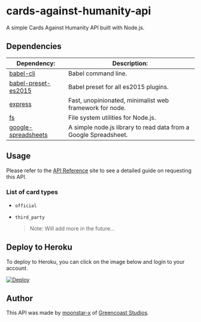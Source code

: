 # cards-against-humanity-api

A simple Cards Against Humanity API built with Node.js.

## Dependencies

| Dependency:                                                              | Description:                                                     |
|--------------------------------------------------------------------------|------------------------------------------------------------------|
| [babel-cli](https://www.npmjs.com/package/babel-cli)                     | Babel command line.                                              |
| [babel-preset-es2015](https://www.npmjs.com/package/babel-preset-es2015) | Babel preset for all es2015 plugins.                             |
| [express](https://www.npmjs.com/package/express)                         | Fast, unopinionated, minimalist web framework for node.          |
| [fs](https://www.npmjs.com/package/fs)                                   | File system utilities for Node.js.                               |
| [google-spreadsheets](https://www.npmjs.com/package/google-spreadsheets) | A simple node.js library to read data from a Google Spreadsheet. |

## Usage

Please refer to the [API Reference](https://cah-gcs-api.herokuapp.com/) site to see a detailed guide on requesting this API.

### List of card types

* `official`

* `third_party`

  > Note: Will add more in the future...

## Deploy to Heroku

To deploy to Heroku, you can click on the image below and login to your account.

[![Deploy](https://www.herokucdn.com/deploy/button.svg)](https://heroku.com/deploy?template=https://github.com/greencoast-studios/cards-against-humanity-api)

## Author

This API was made by [moonstar-x](https://github.com/moonstar-x) of [Greencoast Studios](https://github.com/greencoast-studios).
